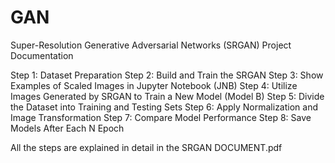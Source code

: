 # GAN

Super-Resolution Generative Adversarial Networks (SRGAN) Project Documentation

Step 1: Dataset Preparation
Step 2: Build and Train the SRGAN
Step 3: Show Examples of Scaled Images in Jupyter Notebook (JNB)
Step 4: Utilize Images Generated by SRGAN to Train a New Model (Model B)
Step 5: Divide the Dataset into Training and Testing Sets
Step 6: Apply Normalization and Image Transformation
Step 7: Compare Model Performance
Step 8: Save Models After Each N Epoch

All the steps are explained in detail in the SRGAN DOCUMENT.pdf
